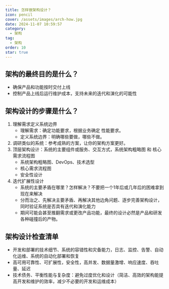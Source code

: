 ```yaml
---
title: 怎样做架构设计？
icon: pencil
cover: /assets/images/arch-how.jpg
date: 2024-11-07 10:59:57
category:
  - 架构
tag:
  - 架构
order: 10
star: true
---
```


## 架构的最终目的是什么？
- 确保产品和功能按时交付上线
- 控制产品上线后运行维护成本，支持未来的迭代和演化的可能性

## 架构设计的步骤是什么？
1. 理解需求定义系统边界
   - 理解需求：确定功能要求，根据业务确定 性能要求。
   - 定义系统边界：明确哪些要做，哪些不做。
2. 调研类似的系统：参考成熟的方案，让你的架构方案更好。
3. 顶层架构设计：系统的主要组件或服务、交互方式，系统架构粗略图 和 核心需求流程图
   - 系统架构粗略图、DevOps、技术选型
   - 核心需求流程图
   - 安全性设计
4. 迭代扩展性设计
   - 系统的主要矛盾在哪里？怎样解决？不要把一个1年后或几年后的困难拿到现在来解决
   - 分而治之、先解决主要矛盾、再解决其他边角问题、逐步完善架构设计，同时验证系统是否具有迭代和演化能力
   - 期间可能会甚至推翻需求或更改产品功能，最终的设计必然是产品和研发各种碰撞后的产物。

## 架构设计检查清单
- 开发和部署的技术细节、系统的容错性和灾备能力，日志、监控、告警、自动化运维、系统的自动化部署和恢复
- 高可用可靠性、可扩展性，安全性，高并发、数据量激增、响应速度、吞吐量、延迟
- 技术债务、平衡性能与复杂度：避免过度优化和设计（简洁、高效的架构能提高开发和维护的效率，减少不必要的开发和运维成本）